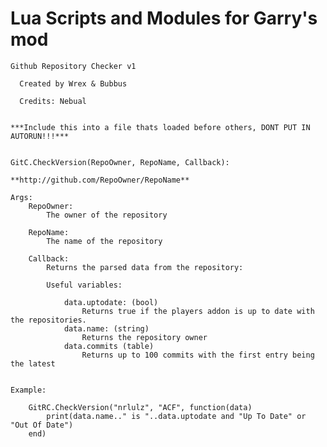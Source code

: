 # Lua Scripts and Modules for Garry's mod



    Github Repository Checker v1 
	
	  Created by Wrex & Bubbus
		
	  Credits: Nebual
	

	***Include this into a file thats loaded before others, DONT PUT IN AUTORUN!!!***


	GitC.CheckVersion(RepoOwner, RepoName, Callback):
	
	**http://github.com/RepoOwner/RepoName**
	
	Args:
		RepoOwner:  
			The owner of the repository
			
		RepoName:
			The name of the repository
		
		Callback:
			Returns the parsed data from the repository:
	
			Useful variables:
			
				data.uptodate: (bool)
					Returns true if the players addon is up to date with the repositories.
				data.name: (string)
					Returns the repository owner
				data.commits (table)
					Returns up to 100 commits with the first entry being the latest

	
	Example:
	
		GitRC.CheckVersion("nrlulz", "ACF", function(data)
			print(data.name.." is "..data.uptodate and "Up To Date" or "Out Of Date")
		end)
	
